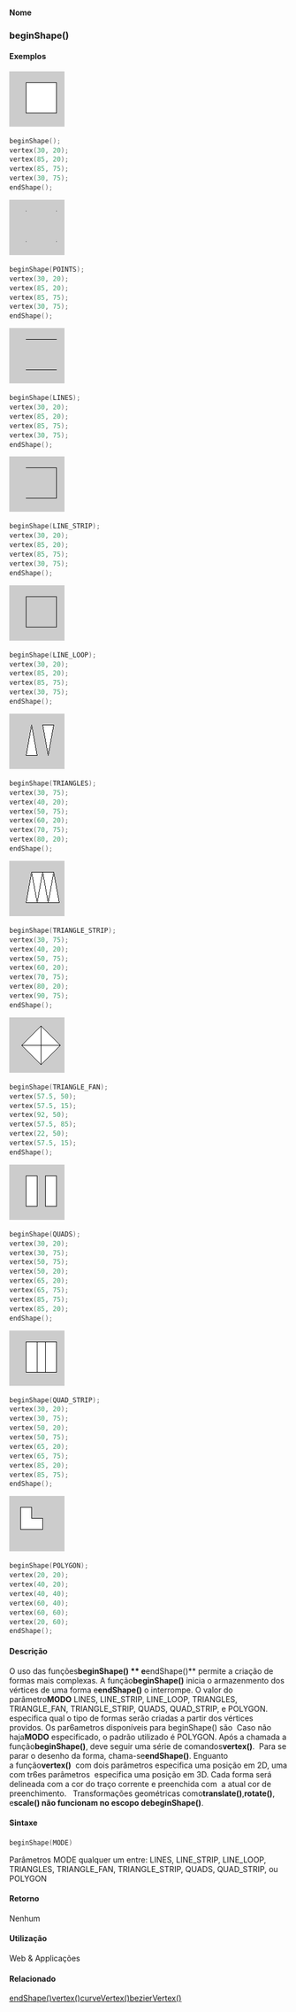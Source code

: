 
#### Nome
### beginShape()

#### Exemplos
<img border="0" height="100" src="media/beginShape_0.gif" width="100"/>

```pde
beginShape(); 
vertex(30, 20); 
vertex(85, 20); 
vertex(85, 75); 
vertex(30, 75); 
endShape(); 

```
<img border="0" height="100" src="media/beginShape_.gif" width="100"/>

```pde
beginShape(POINTS); 
vertex(30, 20); 
vertex(85, 20); 
vertex(85, 75); 
vertex(30, 75); 
endShape(); 

```
<img border="0" height="100" src="media/beginShape_2.gif" width="100"/>

```pde
beginShape(LINES); 
vertex(30, 20); 
vertex(85, 20); 
vertex(85, 75); 
vertex(30, 75); 
endShape(); 

```
<img border="0" height="100" src="media/beginShape_3.gif" width="100"/>

```pde
beginShape(LINE_STRIP); 
vertex(30, 20); 
vertex(85, 20); 
vertex(85, 75); 
vertex(30, 75); 
endShape(); 

```
<img border="0" height="100" src="media/beginShape_4.gif" width="100"/>

```pde
beginShape(LINE_LOOP); 
vertex(30, 20); 
vertex(85, 20); 
vertex(85, 75); 
vertex(30, 75); 
endShape(); 

```
<img border="0" height="100" src="media/beginShape_5.gif" width="100"/>

```pde
beginShape(TRIANGLES); 
vertex(30, 75); 
vertex(40, 20); 
vertex(50, 75); 
vertex(60, 20); 
vertex(70, 75); 
vertex(80, 20); 
endShape(); 

```
<img border="0" height="100" src="media/beginShape_6.gif" width="100"/>

```pde
beginShape(TRIANGLE_STRIP); 
vertex(30, 75); 
vertex(40, 20); 
vertex(50, 75); 
vertex(60, 20); 
vertex(70, 75); 
vertex(80, 20); 
vertex(90, 75); 
endShape(); 

```
<img border="0" height="100" src="media/beginShape_65.gif" width="100"/>

```pde
beginShape(TRIANGLE_FAN); 
vertex(57.5, 50); 
vertex(57.5, 15); 
vertex(92, 50); 
vertex(57.5, 85); 
vertex(22, 50); 
vertex(57.5, 15); 
endShape(); 

```
<img border="0" height="100" src="media/beginShape_7.gif" width="100"/>

```pde
beginShape(QUADS); 
vertex(30, 20); 
vertex(30, 75); 
vertex(50, 75); 
vertex(50, 20); 
vertex(65, 20); 
vertex(65, 75); 
vertex(85, 75); 
vertex(85, 20); 
endShape(); 

```
<img border="0" height="100" src="media/beginShape_8.gif" width="100"/>

```pde
beginShape(QUAD_STRIP); 
vertex(30, 20); 
vertex(30, 75); 
vertex(50, 20); 
vertex(50, 75); 
vertex(65, 20); 
vertex(65, 75); 
vertex(85, 20); 
vertex(85, 75); 
endShape(); 

```
<img border="0" height="100" src="media/beginShape_9.gif" width="100"/>

```pde
beginShape(POLYGON); 
vertex(20, 20); 
vertex(40, 20); 
vertex(40, 40); 
vertex(60, 40); 
vertex(60, 60); 
vertex(20, 60); 
endShape(); 

```

#### Descrição
O uso das funções**beginShape() ** e**endShape()** permite a criação de formas mais complexas. A função**beginShape()** inicia o armazenmento dos vértices de uma forma e**endShape()** o interrompe. O valor do parâmetro**MODO**
LINES, LINE_STRIP, LINE_LOOP, TRIANGLES, TRIANGLE_FAN, TRIANGLE_STRIP,
QUADS, QUAD_STRIP, e POLYGON. especifica qual o tipo de formas
serão criadas a partir dos vértices providos. Os
par6ametros disponíveis para beginShape() são  Caso
não haja**MODO** especificado, o padrão utilizado é POLYGON. Após a chamada a função**beginShape()**, deve seguir uma série de comandos**vertex()**.  Para se parar o desenho da forma, chama-se**endShape()**. Enguanto a função**vertex()**
 com dois parâmetros especifica uma posição em
2D, uma com tr6es parâmetros  especifica uma
posição em 3D. Cada forma será delineada com a cor
do traço corrente e preenchida com  a atual cor de
preenchimento.   Transformações geométricas
como**translate()**,**rotate()**, e**scale() **não funcionam no escopo de**beginShape()**.

#### Sintaxe
```pde
beginShape(MODE)

```
Parâmetros
MODE
qualquer um
entre: LINES, LINE_STRIP, LINE_LOOP, TRIANGLES, TRIANGLE_FAN,
TRIANGLE_STRIP, QUADS, QUAD_STRIP, ou  POLYGON

#### Retorno

	
Nenhum

#### Utilização

	
Web & Applicações

#### Relacionado
[endShape()](endShape_)[vertex()](vertex_)[curveVertex()](curveVertex_)[bezierVertex()](bezierVertex_)
